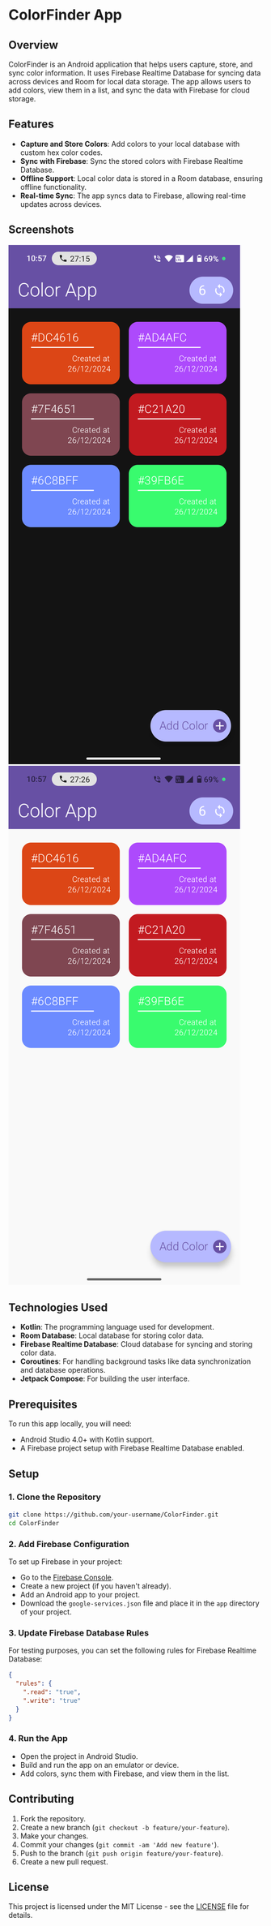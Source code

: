 # ColorFinder App

## Overview

ColorFinder is an Android application that helps users capture, store, and sync color information. It uses Firebase Realtime Database for syncing data across devices and Room for local data storage. The app allows users to add colors, view them in a list, and sync the data with Firebase for cloud storage.

## Features

- **Capture and Store Colors**: Add colors to your local database with custom hex color codes.
- **Sync with Firebase**: Sync the stored colors with Firebase Realtime Database.
- **Offline Support**: Local color data is stored in a Room database, ensuring offline functionality.
- **Real-time Sync**: The app syncs data to Firebase, allowing real-time updates across devices.

## Screenshots

![Screenshot 1](https://github.com/AswathL/ColorFinder/blob/84cf78fcd48fe3b59349d6801a9117d85f572686/Screenshot_20241226-225747.png)
![Screenshot 2](https://github.com/AswathL/ColorFinder/blob/84cf78fcd48fe3b59349d6801a9117d85f572686/Screenshot_20241226-225758.png)

## Technologies Used

- **Kotlin**: The programming language used for development.
- **Room Database**: Local database for storing color data.
- **Firebase Realtime Database**: Cloud database for syncing and storing color data.
- **Coroutines**: For handling background tasks like data synchronization and database operations.
- **Jetpack Compose**: For building the user interface.

## Prerequisites

To run this app locally, you will need:

- Android Studio 4.0+ with Kotlin support.
- A Firebase project setup with Firebase Realtime Database enabled.

## Setup

### 1. Clone the Repository

```bash
git clone https://github.com/your-username/ColorFinder.git
cd ColorFinder
```

### 2. Add Firebase Configuration

To set up Firebase in your project:

- Go to the [Firebase Console](https://console.firebase.google.com/).
- Create a new project (if you haven't already).
- Add an Android app to your project.
- Download the `google-services.json` file and place it in the `app` directory of your project.

### 3. Update Firebase Database Rules

For testing purposes, you can set the following rules for Firebase Realtime Database:

```json
{
  "rules": {
    ".read": "true",
    ".write": "true"
  }
}

```

### 4. Run the App

- Open the project in Android Studio.
- Build and run the app on an emulator or device.
- Add colors, sync them with Firebase, and view them in the list.

## Contributing

1. Fork the repository.
2. Create a new branch (`git checkout -b feature/your-feature`).
3. Make your changes.
4. Commit your changes (`git commit -am 'Add new feature'`).
5. Push to the branch (`git push origin feature/your-feature`).
6. Create a new pull request.

## License

This project is licensed under the MIT License - see the [LICENSE](https://github.com/AswathL/ColorFinder/blob/84cf78fcd48fe3b59349d6801a9117d85f572686/LICENSE) file for details.
